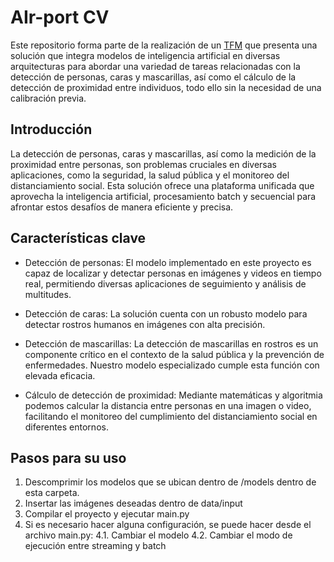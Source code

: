 # AIr-port CV

Este repositorio forma parte de la realización de un [TFM](https://oa.upm.es/75308/) que presenta una solución que integra modelos de inteligencia artificial en diversas arquitecturas para abordar una variedad de tareas relacionadas con la detección de personas, caras y mascarillas, así como el cálculo de la detección de proximidad entre individuos, todo ello sin la necesidad de una calibración previa.

## Introducción

La detección de personas, caras y mascarillas, así como la medición de la proximidad entre personas, son problemas cruciales en diversas aplicaciones, como la seguridad, la salud pública y el monitoreo del distanciamiento social. Esta solución ofrece una plataforma unificada que aprovecha la inteligencia artificial, procesamiento batch y secuencial para afrontar estos desafíos de manera eficiente y precisa.

## Características clave

- Detección de personas: El modelo implementado en este proyecto es capaz de localizar y detectar personas en imágenes y videos en tiempo real, permitiendo diversas aplicaciones de seguimiento y análisis de multitudes.

- Detección de caras: La solución cuenta con un robusto modelo para detectar rostros humanos en imágenes con alta precisión.

- Detección de mascarillas: La detección de mascarillas en rostros es un componente crítico en el contexto de la salud pública y la prevención de enfermedades. Nuestro modelo especializado cumple esta función con elevada eficacia.

- Cálculo de detección de proximidad: Mediante matemáticas y algoritmia podemos calcular la distancia entre personas en una imagen o video, facilitando el monitoreo del cumplimiento del distanciamiento social en diferentes entornos.

## Pasos para su uso
1. Descomprimir los modelos que se ubican dentro de /models dentro de esta carpeta.
2. Insertar las imágenes deseadas dentro de data/input
3. Compilar el proyecto y ejecutar main.py
4. Si es necesario hacer alguna configuración, se puede hacer desde el archivo main.py:
	4.1. Cambiar el modelo
	4.2. Cambiar el modo de ejecución entre streaming y batch

